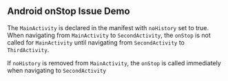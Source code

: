 ## Android onStop Issue Demo 

The `MainActivity` is declared in the manifest with `noHistory` set to true. 
When navigating from `MainActivity` to `SecondActivity`, the `onStop` is not called for `MainActivity` until navigating 
from `SecondActivity` to `ThirdActivity`.

If `noHistory` is removed from `MainActivity`, the `onStop` is called immediately when navigating to `SecondActivity`
